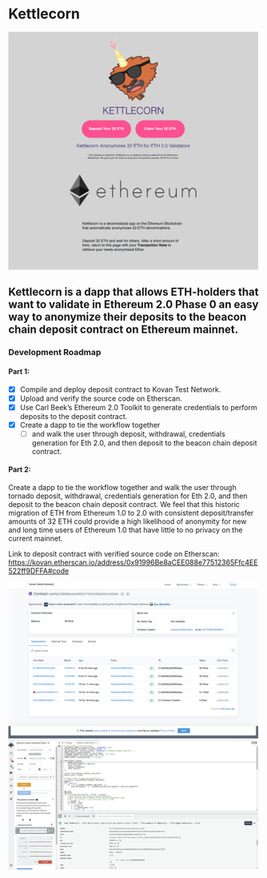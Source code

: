 Kettlecorn
========
<img width='500' src='images/Kettlecorn_Screenshot.png'/>


## Kettlecorn is a dapp that allows ETH-holders that want to validate in Ethereum 2.0 Phase 0 an easy way to anonymize their deposits to the beacon chain deposit contract on Ethereum mainnet.

### Development Roadmap
#### Part 1:
- [x] Compile and deploy deposit contract to Kovan Test Network.
- [x] Upload and verify the source code on Etherscan.
- [x] Use Carl Beek’s Ethereum 2.0 Toolkit to generate credentials to perform deposits to the deposit contract. 
- [X] Create a dapp to tie the workflow together 
  - [ ] and walk the user through deposit, withdrawal, credentials generation for Eth 2.0, and then deposit to the beacon chain deposit contract.
#### Part 2:
Create a dapp to tie the workflow together and walk the user through tornado deposit, withdrawal, credentials generation for Eth 2.0, and then deposit to the beacon chain deposit contract.
We feel that this historic migration of ETH from Ethereum 1.0 to 2.0 with consistent deposit/transfer amounts of 32 ETH could provide a high likelihood of anonymity for new and long time users of Ethereum 1.0 that have little to no privacy on the current mainnet.



Link to deposit contract with verified source code on Etherscan:
https://kovan.etherscan.io/address/0x91996Be8aCEE088e77512365Ffc4EE522ff9DFFA#code

<img width='500' src='images/Tornado_Contract-Deposit.png'/>



<img width='500' src='images/Remix_Contract-Deposit.png'/>
